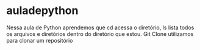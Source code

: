 # auladepython
Nessa aula de Python aprendemos que cd acessa o diretório, ls lista todos os arquivos e diretórios dentro do diretório que estou. Git Clone  utilizamos para clonar um repositório